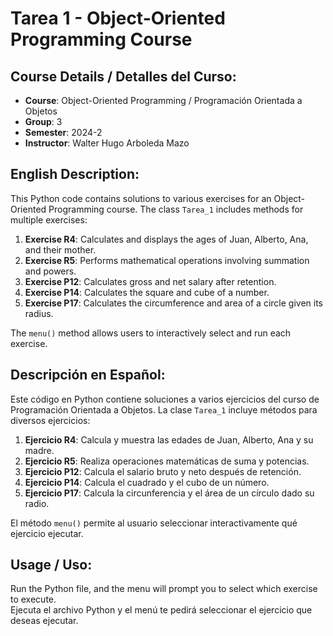# Tarea 1 - Object-Oriented Programming Course

## Course Details / Detalles del Curso:
- **Course**: Object-Oriented Programming / Programación Orientada a Objetos
- **Group**: 3
- **Semester**: 2024-2
- **Instructor**: Walter Hugo Arboleda Mazo

## English Description:
This Python code contains solutions to various exercises for an Object-Oriented Programming course. The class `Tarea_1` includes methods for multiple exercises:
1. **Exercise R4**: Calculates and displays the ages of Juan, Alberto, Ana, and their mother.
2. **Exercise R5**: Performs mathematical operations involving summation and powers.
3. **Exercise P12**: Calculates gross and net salary after retention.
4. **Exercise P14**: Calculates the square and cube of a number.
5. **Exercise P17**: Calculates the circumference and area of a circle given its radius.

The `menu()` method allows users to interactively select and run each exercise.

## Descripción en Español:
Este código en Python contiene soluciones a varios ejercicios del curso de Programación Orientada a Objetos. La clase `Tarea_1` incluye métodos para diversos ejercicios:
1. **Ejercicio R4**: Calcula y muestra las edades de Juan, Alberto, Ana y su madre.
2. **Ejercicio R5**: Realiza operaciones matemáticas de suma y potencias.
3. **Ejercicio P12**: Calcula el salario bruto y neto después de retención.
4. **Ejercicio P14**: Calcula el cuadrado y el cubo de un número.
5. **Ejercicio P17**: Calcula la circunferencia y el área de un círculo dado su radio.

El método `menu()` permite al usuario seleccionar interactivamente qué ejercicio ejecutar.

## Usage / Uso:
Run the Python file, and the menu will prompt you to select which exercise to execute.  
Ejecuta el archivo Python y el menú te pedirá seleccionar el ejercicio que deseas ejecutar.

